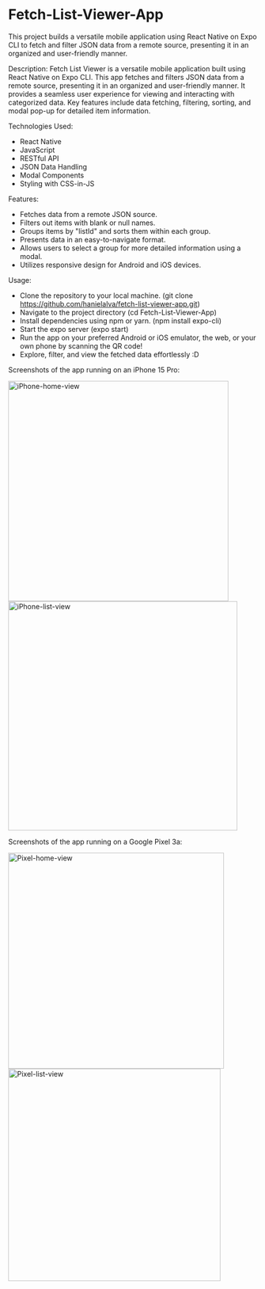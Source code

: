 # Fetch-List-Viewer-App
This project builds a versatile mobile application using React Native on Expo CLI to fetch and filter JSON data from a remote source, presenting it in an organized and user-friendly manner.

Description:
Fetch List Viewer is a versatile mobile application built using React Native on Expo CLI. This app fetches and filters JSON data from a remote source, presenting it in an organized and 
user-friendly manner. It provides a seamless user experience for viewing and interacting with categorized data. Key features include data fetching, filtering, sorting, and modal pop-up 
for detailed item information.

Technologies Used:
- React Native
- JavaScript
- RESTful API
- JSON Data Handling
- Modal Components
- Styling with CSS-in-JS

Features:
- Fetches data from a remote JSON source.
- Filters out items with blank or null names.
- Groups items by "listId" and sorts them within each group.
- Presents data in an easy-to-navigate format.
- Allows users to select a group for more detailed information using a modal.
- Utilizes responsive design for Android and iOS devices.

Usage:
- Clone the repository to your local machine. (git clone https://github.com/hanielalva/fetch-list-viewer-app.git)
- Navigate to the project directory (cd Fetch-List-Viewer-App)
- Install dependencies using npm or yarn. (npm install expo-cli)
- Start the expo server (expo start)
- Run the app on your preferred Android or iOS emulator, the web, or your own phone by scanning the QR code!
- Explore, filter, and view the fetched data effortlessly :D

Screenshots of the app running on an iPhone 15 Pro:

<img width="445" alt="iPhone-home-view" src="https://github.com/hanielalva/Fetch-List-Viewer-App/assets/122804255/ba62459b-47c1-48dc-b429-8fbba0e0fa44">

<img width="463" alt="iPhone-list-view" src="https://github.com/hanielalva/Fetch-List-Viewer-App/assets/122804255/21ca58dc-f290-4d10-81a3-454837085bd1">


Screenshots of the app running on a Google Pixel 3a:

<img width="436" alt="Pixel-home-view" src="https://github.com/hanielalva/Fetch-List-Viewer-App/assets/122804255/418de4e1-fb1a-4a85-8195-0bcf47a8553d">

<img width="429" alt="Pixel-list-view" src="https://github.com/hanielalva/Fetch-List-Viewer-App/assets/122804255/05d5d8d2-1e0a-4ca0-86ff-b8ccc026498a">
